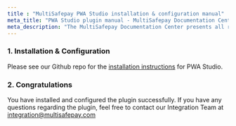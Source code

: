 ```yaml
---
title : "MultiSafepay PWA Studio installation & configuration manual"
meta_title: "PWA Studio plugin manual - MultiSafepay Documentation Center"
meta_description: "The MultiSafepay Documentation Center presents all relevant information about our Plugins and API. You can also find support pages for Payment Methods, Tools and General Questions as well as the contact details of our Support and Integration Teams."
---
```


### 1. Installation & Configuration

Please see our Github repo for the [installation instructions](https://github.com/MultiSafepay/Magento2Msp/tree/progressive-web-app) for PWA Studio.

### 2. Congratulations
You have installed and configured the plugin successfully. If you have any questions regarding the plugin, feel free to contact our Integration Team at <integration@multisafepay.com>
